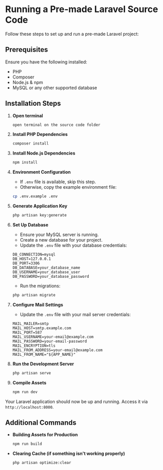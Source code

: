 # Running a Pre-made Laravel Source Code

Follow these steps to set up and run a pre-made Laravel project:

## Prerequisites

Ensure you have the following installed:

- PHP
- Composer
- Node.js & npm
- MySQL or any other supported database

## Installation Steps

1. **Open terminal**

   ```bash
   open terminal on the source code folder
   ```

2. **Install PHP Dependencies**

   ```bash
   composer install
   ```

3. **Install Node.js Dependencies**

   ```bash
   npm install
   ```

4. **Environment Configuration**

   - If `.env` file is available, skip this step.
   - Otherwise, copy the example environment file:

   ```bash
   cp .env.example .env
   ```

5. **Generate Application Key**

   ```bash
   php artisan key:generate
   ```

6. **Set Up Database**

   - Ensure your MySQL server is running.
   - Create a new database for your project.
   - Update the `.env` file with your database credentials:

   ```env
   DB_CONNECTION=mysql
   DB_HOST=127.0.0.1
   DB_PORT=3306
   DB_DATABASE=your_database_name
   DB_USERNAME=your_database_user
   DB_PASSWORD=your_database_password
   ```

   - Run the migrations:

   ```bash
   php artisan migrate
   ```

7. **Configure Mail Settings**

   - Update the `.env` file with your mail server credentials:

   ```env
   MAIL_MAILER=smtp
   MAIL_HOST=smtp.example.com
   MAIL_PORT=587
   MAIL_USERNAME=your-email@example.com
   MAIL_PASSWORD=your-email-password
   MAIL_ENCRYPTION=tls
   MAIL_FROM_ADDRESS=your-email@example.com
   MAIL_FROM_NAME="${APP_NAME}"
   ```

8. **Run the Development Server**

   ```bash
   php artisan serve
   ```

9. **Compile Assets**
   ```bash
   npm run dev
   ```

Your Laravel application should now be up and running. Access it via `http://localhost:8000`.

## Additional Commands

- **Building Assets for Production**

  ```bash
  npm run build
  ```

- **Clearing Cache (if something isn't working properly)**
  ```bash
  php artisan optimize:clear
  ```

